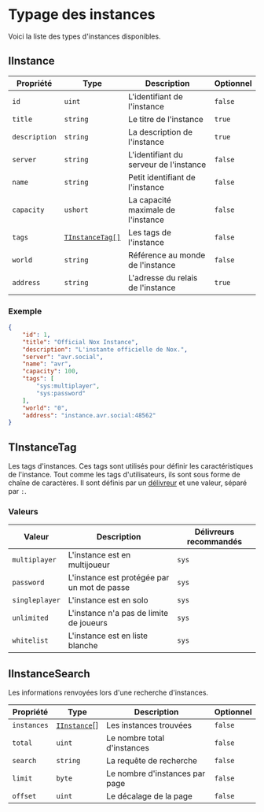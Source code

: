 # Typage des instances

Voici la liste des types d'instances disponibles.

## IInstance

| Propriété | Type | Description | Optionnel |
| --- | --- | --- | --- |
| `id` | `uint` | L'identifiant de l'instance | `false` |
| `title` | `string` | Le titre de l'instance | `true` |
| `description` | `string` | La description de l'instance | `true` |
| `server` | `string` | L'identifiant du serveur de l'instance | `false` |
| `name` | `string` | Petit identifiant de l'instance | `false` |
| `capacity` | `ushort` | La capacité maximale de l'instance | `false` |
| `tags` | [`TInstanceTag[]`](#tinstancetag) | Les tags de l'instance | `false` |
| `world` | `string` | Référence au monde de l'instance | `false` |
| `address` | `string` | L'adresse du relais de l'instance | `true` |

### Exemple

```json
{
    "id": 1,
    "title": "Official Nox Instance",
    "description": "L'instante officielle de Nox.",
    "server": "avr.social",
    "name": "avr",
    "capacity": 100,
    "tags": [
        "sys:multiplayer",
        "sys:password"
    ],
    "world": "0",
    "address": "instance.avr.social:48562"
}
```

## TInstanceTag

Les tags d'instances.
Ces tags sont utilisés pour définir les caractéristiques de l'instance.
Tout comme les tags d'utilisateurs, ils sont sous forme de chaîne de caractères.
Il sont définis par un [délivreur](/docs/api/typing.md#tag-délivreurs) et une valeur, séparé par `:`.

### Valeurs

| Valeur | Description | Délivreurs recommandés |
| --- | --- | --- |
| `multiplayer` | L'instance est en multijoueur | `sys` |
| `password` | L'instance est protégée par un mot de passe | `sys` |
| `singleplayer` | L'instance est en solo | `sys` |
| `unlimited` | L'instance n'a pas de limite de joueurs | `sys` |
| `whitelist` | L'instance est en liste blanche | `sys` |

## IInstanceSearch

Les informations renvoyées lors d'une recherche d'instances.

| Propriété | Type | Description | Optionnel |
| --- | --- | --- | --- |
| `instances` | [`IInstance`](#iinstance)[] | Les instances trouvées | `false` |
| `total` | `uint` | Le nombre total d'instances | `false` |
| `search` | `string` | La requête de recherche | `false` |
| `limit` | `byte` | Le nombre d'instances par page | `false` |
| `offset` | `uint` | Le décalage de la page | `false` |

